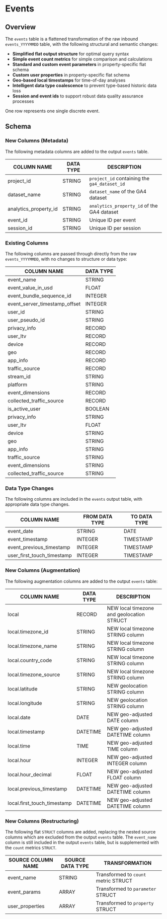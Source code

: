 # Events
## Overview
The `events` table is a flattened transformation of the raw inbound `events_YYYYMMDD` table, with the following structural and semantic changes:

- **Simplified flat output structure** for optimal query syntax
- **Simple event count metrics** for simple comparison and calculations
- **Standard and custom event parameters** in property-specific flat schema
- **Custom user properties** in property-specific flat schema
- **Geo-based local timestamps** for time-of-day analyses
- **Intelligent data type coalescence** to prevent type-based historic data loss
- **Session and event ids** to support robust data quality assurance processes

One row represents one single discrete event.

## Schema
### New Columns (Metadata)
The following metadata columns are added to the output `events` table.

| COLUMN NAME | DATA TYPE | DESCRIPTION
| --- | --- | ---
| project_id | STRING | `project_id` containing the `ga4_dataset_id`
| dataset_name | STRING | `dataset_name` of the GA4 dataset
| analytics_property_id | STRING | `analytics_property_id` of the GA4 dataset
| event_id | STRING | Unique ID per event
| session_id | STRING | Unique ID per session

### Existing Columns
The following columns are passed through directly from the raw `events_YYYYMMDD`, with no changes to structure or data type:

| COLUMN NAME| DATA TYPE |
| --- | --- |
| event_name | STRING |
| event_value_in_usd | FLOAT |
| event_bundle_sequence_id | INTEGER |
| event_server_timestamp_offset | INTEGER |
| user_id | STRING |
| user_pseudo_id | STRING |
| privacy_info | RECORD |
| user_ltv | RECORD |
| device | RECORD |
| geo | RECORD |
| app_info | RECORD |
| traffic_source | RECORD |
| stream_id | STRING |
| platform | STRING |
| event_dimensions | RECORD |
| collected_traffic_source | RECORD |
| is_active_user | BOOLEAN |
| privacy_info | STRING |
| user_ltv | FLOAT |
| device | STRING |
| geo | STRING |
| app_info | STRING |
| traffic_source | STRING |
| event_dimensions | STRING |
| collected_traffic_source | STRING |

### Data Type Changes
The following columns are included in the `events` output table, with appropriate data type changes.

| COLUMN NAME | FROM DATA TYPE | TO DATA TYPE |
| --- | --- | --- |
| event_date | STRING | DATE |
| event_timestamp | INTEGER | TIMESTAMP |
| event_previous_timestamp | INTEGER | TIMESTAMP |
| user_first_touch_timestamp | INTEGER | TIMESTAMP |

### New Columns (Augmentation)
The following augmentation columns are added to the output `events` table:

| COLUMN NAME | DATA TYPE | DESCRIPTION |
| --- | --- | --- |
| local | RECORD | NEW local timezone and geolocation STRUCT |
| local.timezone_id | STRING | NEW local timezone STRING column |
| local.timezone_name | STRING | NEW local timezone STRING column |
| local.country_code | STRING | NEW local timezone STRING column |
| local.timezone_source | STRING | NEW local timezone STRING column |
| local.latitude | STRING | NEW geolocation STRING column |
| local.longitude | STRING | NEW geolocation STRING column |
| local.date | DATE | NEW geo-adjusted DATE column |
| local.timestamp | DATETIME | NEW geo-adjusted DATETIME column |
| local.time | TIME | NEW geo-adjusted TIME column |
| local.hour | INTEGER | NEW geo-adjusted INTEGER column |
| local.hour_decimal | FLOAT | NEW geo-adjusted FLOAT column |
| local.previous_timestamp | DATETIME | NEW geo-adjusted DATETIME column |
| local.first_touch_timestamp | DATETIME | NEW geo-adjusted DATETIME column |

### New Columns (Restructuring)
The following flat `STRUCT` columns are added, replacing the nested source columns which are excluded from the output `events` table. The `event_name` column is still included in the output `events` table, but is supplemented with the `count` metrics `STRUCT`.

| SOURCE COLUMN NAME | SOURCE DATA TYPE | TRANSFORMATION
| --- | --- | --- 
| event_name | STRING | Transformed to `count` metric STRUCT
| event_params | ARRAY | Transformed to `parameter` STRUCT
| user_properties | ARRAY | Transformed to `property` STRUCT


